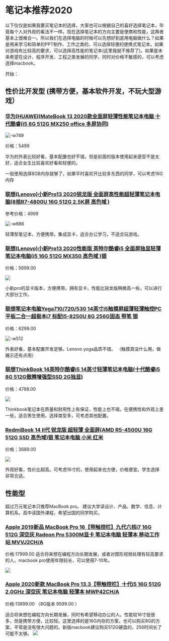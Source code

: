 # 笔记本推荐2020

以下仅仅是如果我要买笔记本的选择，大家也可以根据自己的喜好选择笔记本，毕竟每个人对外观的看法不一样。现在选择笔记本的方向主要是便携和性能，这两者基本上很难合一。所以我们在选择电脑的时候可以先想好到底用电脑做什么？如果是用来学习和简单的PPT制作、工作之类的，可以选择轻便的便携式笔记本。如果对游戏有比较高的要求，可以选择高性能的笔记本(这里我就不推荐了)。如果是未来希望在设计、程序开发、工程之类发展的同学，同时对价格不敏感的，可以考虑选择macbook。

开始：

## 性价比开发型 (携带方便，基本软件开发，不玩大型游戏）

### [华为(HUAWEI)MateBook 13 2020款全面屏轻薄性能笔记本电脑 十代酷睿(i5 8G 512G MX250 office 多屏协同)](https://item.jd.com/100006189287.html?cu=true&utm_source=norefer&utm_medium=cpc&utm_campaign=t_281_20170818001&utm_term=_0_5c64e3e1fbb94c01be0449b61325f917)

![-w749](http://ossp.pengjunjie.com/mweb/15912519389026.jpg)

价格：5499

华为的外表比较好看，基本配置也好不错。但是前面的版本使用起来感受不是太好，适合女生比较喜欢好看和轻便的。

一般使用选择8GB内存就够了，如果平时喜欢开比较多东西的同学，可以考虑16G内存


### [联想(Lenovo)小新Pro13 2020锐龙版 全面屏高性能超轻薄笔记本电脑(8核R7-4800U 16G 512G 2.5K屏 高色域 )](https://item.jd.com/100007250507.html)

参考价格：4999

![-w686](http://ossp.pengjunjie.com/mweb/15912524755406.jpg)

轻薄型笔记本，方便携带。集成显卡，适合办公学习，不适合玩游戏。


### [联想(Lenovo)小新Pro13 2020性能版 英特尔酷睿i5 全面屏独显轻薄笔记本电脑(i5 16G 512G MX350 高色域 )银](https://item.jd.com/100006487373.html#crumb-wrap)

价格：5699.00

![](http://ossp.pengjunjie.com/mweb/15912528885043.jpg)

小新pro的显卡版本，方便携带。拥有显卡，性能比锐龙版稍微高一些，可以进行大部分工作。

### [联想笔记本电脑Yoga710/720/530 14英寸i5触摸屏超薄轻薄触控PC平板二合一超极本i7 标配I5-8250U 8G 256G固态 带笔 银](https://item.jd.com/10459739520.html#crumb-wrap)

价格：6299.00

![-w512](http://ossp.pengjunjie.com/mweb/15912530163070.jpg)


外表好看，基本配置开发足够。Lenovo yoga品质不错。 （触摸真没什么用，做展示还有点用）


### [联想ThinkBook 14英特尔酷睿i5 14英寸轻薄笔记本电脑(十代酷睿i5 8G 512G傲腾增强型SSD 2G独显)](https://item.jd.com/100010370680.html#crumb-wrap)

价格：4788.00

![](http://ossp.pengjunjie.com/mweb/15912534448288.jpg)


Thinkbook笔记本在质量和耐用性上有保证，性能上也不错。在便携性和外观上差一些，适合男生使用。选择类型多，可考虑其他配置。

### [RedmiBook 14 Ⅱ代 锐龙版 超轻薄 全面屏(AMD R5-4500U 16G 512G SSD 高色域)银 笔记本电脑 小米 红米](https://item.jd.com/100013155822.html?jt=11#crumb-wrap)

价格：3689.00

![](http://ossp.pengjunjie.com/mweb/15912536336366.jpg)


外观好看，性价比超高。可考虑16寸的，使用起来也方便，价格便宜。学生选择非常合适。


## 性能型 

超过万元笔记本只推荐MacBook pro。
建议大学读设计、产品、数学、信息、计算机系。高中读国外课程，希望出国的同学购买。

### [Apple 2019新品 MacBook Pro 16【带触控栏】九代六核i7 16G 512G 深空灰 Radeon Pro 5300M显卡 笔记本电脑 轻薄本 移动工作站 MVVJ2CH/A](https://item.jd.com/100005638677.html)

价格:17999.00
适合将来想在编程方向长期发展，或者对图形视频处理有较高要求的人。macbook pro使用年限较长，可以使用7-10年。

![](http://ossp.pengjunjie.com/mweb/15912546306540.jpg)


### [Apple 2020新款 MacBook Pro 13.3【带触控栏】十代i5 16G 512G 2.0GHz 深空灰 笔记本电脑 轻薄本 MWP42CH/A](https://item.jd.com/100013068434.html#crumb-wrap)

价格:13899.00 （8G版本 9599.00 ）

适合将来想在编程方向长期发展，同时有希望移动办公的人。性能较16寸低很多，但是携带方便，比较轻。这里选择的是16G内存的方案，也可以购买8G的方案，平常是没有很大问题的。新版macbook建议购买512G硬盘的，256时间长了可能不太够。
![](http://ossp.pengjunjie.com/mweb/15912545521596.jpg)
